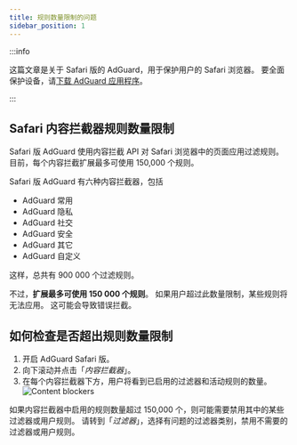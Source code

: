 ```yaml
---
title: 规则数量限制的问题
sidebar_position: 1
---
```


:::info

这篇文章是关于 Safari 版的 AdGuard，用于保护用户的 Safari 浏览器。 要全面保护设备，请[下载 AdGuard 应用程序](https://agrd.io/download-kb-adblock)。

:::

## Safari 内容拦截器规则数量限制

Safari 版 AdGuard 使用内容拦截 API 对 Safari 浏览器中的页面应用过滤规则。 目前，每个内容拦截扩展最多可使用 150,000 个规则。

Safari 版 AdGuard 有六种内容拦截器，包括

- AdGuard 常用
- AdGuard 隐私
- AdGuard 社交
- AdGuard 安全
- AdGuard 其它
- AdGuard 自定义

这样，总共有 900 000 个过滤规则。

不过，**扩展最多可使用 150 000 个规则**。 如果用户超过此数量限制，某些规则将无法应用。 这可能会导致错误拦截。

## 如何检查是否超出规则数量限制

1. 开启 AdGuard Safari 版。
2. 向下滚动并点击「_内容拦截器_」。
3. 在每个内容拦截器下方，用户将看到已启用的过滤器和活动规则的数量。
    ![Content blockers](https://cdn.adtidy.org/content/Kb/ad_blocker/safari/adg-safari-cb.png)

如果内容拦截器中启用的规则数量超过 150,000 个，则可能需要禁用其中的某些过滤器或用户规则。 请转到「_过滤器_」，选择有问题的过滤器类别，禁用不需要的过滤器或用户规则。
